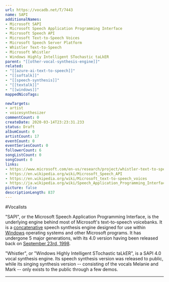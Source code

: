 ```yaml
---
url: https://vocadb.net/T/7443
name: SAPI
additionalNames: 
- Microsoft SAPI
- Microsoft Speech Application Programming Interface
- Microsoft Speech API
- Microsoft Text-to-Speech Voices
- Microsoft Speech Server Platform
- Whistler Text-to-Speech
- Microsoft Whistler
- Windows Highly Intelligent STochastic taLkER
parent: "[[other-vocal-synthesis-engine]]"
related:
- "[[azure-ai-text-to-speech]]"
- "[[softalk]]"
- "[[speech-synthesis]]"
- "[[textalk]]"
- "[[windows]]"
mappedNicoTags:

newTargets:
- artist
- voicesynthesizer
commentCount: 0
createDate: 2020-03-14T23:23:31.233
status: Draft
albumCount: 0
artistCount: 17
eventCount: 0
eventSeriesCount: 0
followerCount: 6
songListCount: 0
songCount: 0
links: 
- https://www.microsoft.com/en-us/research/project/whistler-text-to-speech-engine/
- https://en.wikipedia.org/wiki/Microsoft_Speech_API
- https://en.wikipedia.org/wiki/Microsoft_text-to-speech_voices
- https://ja.wikipedia.org/wiki/Speech_Application_Programming_Interface
picture: false
descriptionLength: 837
---
```


#Vocalists

"SAPI", or the Microsoft Speech Application Programming Interface, is the underlying engine behind most of Microsoft's text-to-speech voicebanks. It is a [concatenative](https://en.wikipedia.org/wiki/Concatenative_synthesis) speech synthesis engine designed for use within [Windows](https://vocadb.net/T/457) operating systems and other Microsoft programs. It has undergone 5 major generations, with its 4.0 version having been released back on [September 23rd, 1998](https://web.archive.org/web/19981205182433/http://www.research.microsoft.com/srg/).

"Whistler", or "Windows Highly Intelligent STochastic taLkER", is a SAPI 4.0 vocal synthesis engine. Its speech synthesis version was released to public, while its singing synthesis version -- consisting of the vocals Melanie and Mark -- only exists to the public through a few demos.

---


